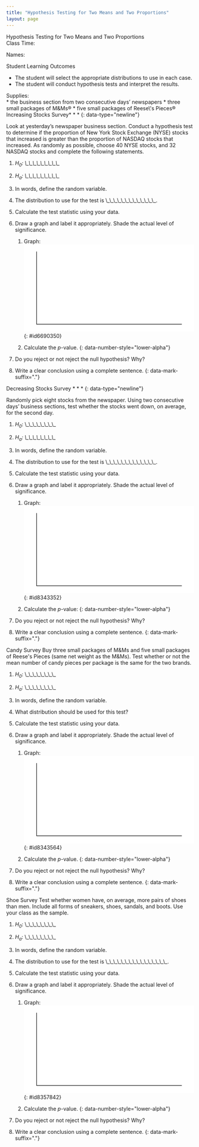 ```yaml
---
title: "Hypothesis Testing for Two Means and Two Proportions"
layout: page
---
```



<div data-type="note" class="statistics lab" data-label="" markdown="1">
<div data-type="title">
Hypothesis Testing for Two Means and Two Proportions
</div>
Class Time:

Names:

<span data-type="title">Student Learning Outcomes</span>

* The student will select the appropriate distributions to use in each case.
* The student will conduct hypothesis tests and interpret the results.

<div data-type="list" id="id6083673" markdown="1">
<div data-type="title">
Supplies:
</div>
* the business section from two consecutive days’ newspapers
* three small packages of M&amp;Ms®
* five small packages of Reese\'s Pieces®

</div>
<span data-type="title">Increasing Stocks Survey</span>* * *
{: data-type="newline"}

Look at yesterday’s newspaper business section. Conduct a hypothesis test to determine if the proportion of New York Stock Exchange (NYSE) stocks that increased is greater than the proportion of NASDAQ stocks that increased. As randomly as possible, choose 40 NYSE stocks, and 32 NASDAQ stocks and complete the following statements.

1.  *H<sub>0</sub>\: \\\_\\\_\\\_\\\_\\\_\\\_\\\_\\\_\\\_*
2.  *H<sub>a</sub>\: \\\_\\\_\\\_\\\_\\\_\\\_\\\_\\\_\\\_*
3.  In words, define the random variable.
4.  The distribution to use for the test is \\\_\\\_\\\_\\\_\\\_\\\_\\\_\\\_\\\_\\\_\\\_\\\_\\\_.
5.  Calculate the test statistic using your data.
6.  Draw a graph and label it appropriately. Shade the actual level of significance.
    1.  Graph: ![This is a blank graph template. The vertical and horizontal axes are unlabeled.](../resources/fig-ch10_11_02.png){: #id6690350}


    2.  Calculate the *p*-value.
    {: data-number-style="lower-alpha"}

7.  Do you reject or not reject the null hypothesis? Why?
8.  Write a clear conclusion using a complete sentence.
{: data-mark-suffix="."}

<span data-type="title">Decreasing Stocks Survey</span> * * *
{: data-type="newline"}

Randomly pick eight stocks from the newspaper. Using two consecutive days’ business sections, test whether the stocks went down, on average, for the second day.

1.  *H<sub>0</sub>*\: \\\_\\\_\\\_\\\_\\\_\\\_\\\_\\\_
2.  *H<sub>a</sub>\: \\\_\\\_\\\_\\\_\\\_\\\_\\\_\\\_*
3.  In words, define the random variable.
4.  The distribution to use for the test is \\\_\\\_\\\_\\\_\\\_\\\_\\\_\\\_\\\_\\\_\\\_\\\_\\\_.
5.  Calculate the test statistic using your data.
6.  Draw a graph and label it appropriately. Shade the actual level of significance.
    1.  Graph:![This is a blank graph template. The vertical and horizontal axes are unlabeled.](../resources/fig-ch10_11_02.png){: #id8343352}


    2.  Calculate the *p*-value:
    {: data-number-style="lower-alpha"}

7.  Do you reject or not reject the null hypothesis? Why?
8.  Write a clear conclusion using a complete sentence.
{: data-mark-suffix="."}

<span data-type="title">Candy Survey</span> Buy three small packages of M&amp;Ms and five small packages of Reese\'s Pieces (same net weight as the M&amp;Ms). Test whether or not the mean number of candy pieces per package is the same for the two brands.

1.  *H<sub>0</sub>*\: \\\_\\\_\\\_\\\_\\\_\\\_\\\_\\\_
2.  *H<sub>a</sub>*\: \\\_\\\_\\\_\\\_\\\_\\\_\\\_\\\_
3.  In words, define the random variable.
4.  What distribution should be used for this test?
5.  Calculate the test statistic using your data.
6.  Draw a graph and label it appropriately. Shade the actual level of significance.
    1.  Graph:![This is a blank graph template. The vertical and horizontal axes are unlabeled.](../resources/fig-ch10_11_03.png){: #id8343564}


    2.  Calculate the *p*-value.
    {: data-number-style="lower-alpha"}

7.  Do you reject or not reject the null hypothesis? Why?
8.  Write a clear conclusion using a complete sentence.
{: data-mark-suffix="."}

<span data-type="title">Shoe Survey</span> Test whether women have, on average, more pairs of shoes than men. Include all forms of sneakers, shoes, sandals, and boots. Use your class as the sample.

1.  *H<sub>0</sub>*\: \\\_\\\_\\\_\\\_\\\_\\\_\\\_\\\_
2.  *H<sub>a</sub>*\: \\\_\\\_\\\_\\\_\\\_\\\_\\\_\\\_
3.  In words, define the random variable.
4.  The distribution to use for the test is \\\_\\\_\\\_\\\_\\\_\\\_\\\_\\\_\\\_\\\_\\\_\\\_\\\_\\\_\\\_\\\_.
5.  Calculate the test statistic using your data.
6.  Draw a graph and label it appropriately. Shade the actual level of significance.
    1.  Graph:![This is a blank graph template. The vertical and horizontal axes are unlabeled.](../resources/fig-ch10_11_04.png){: #id8357842}


    2.  Calculate the *p*-value.
    {: data-number-style="lower-alpha"}

7.  Do you reject or not reject the null hypothesis? Why?
8.  Write a clear conclusion using a complete sentence.
{: data-mark-suffix="."}

</div>

